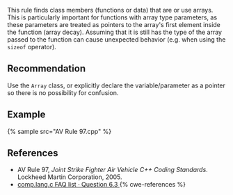 This rule finds class members (functions or data) that are or use arrays. This is particularly important for functions with array type parameters, as these parameters are treated as pointers to the array's first element inside the function (array decay). Assuming that it is still has the type of the array passed to the function can cause unexpected behavior (e.g. when using the `sizeof` operator).


## Recommendation
Use the `Array` class, or explicitly declare the variable/parameter as a pointer so there is no possibility for confusion.


## Example
{% sample src="AV Rule 97.cpp" %}

## References
* AV Rule 97, *Joint Strike Fighter Air Vehicle C++ Coding Standards*. Lockheed Martin Corporation, 2005.
* [comp.lang.c FAQ list · Question 6.3 ](http://c-faq.com/aryptr/aryptrequiv.html)
{% cwe-references %}
